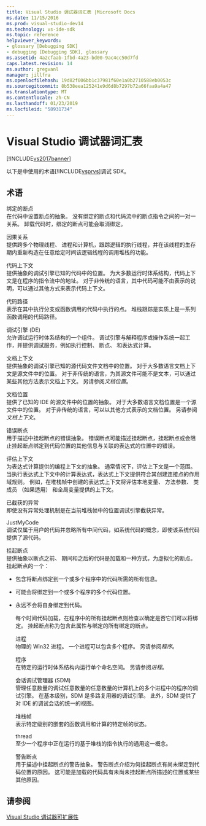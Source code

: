 ```yaml
---
title: Visual Studio 调试器词汇表 |Microsoft Docs
ms.date: 11/15/2016
ms.prod: visual-studio-dev14
ms.technology: vs-ide-sdk
ms.topic: reference
helpviewer_keywords:
- glossary [Debugging SDK]
- debugging [Debugging SDK], glossary
ms.assetid: 4a2cfaab-1fbd-4a23-bd00-9ac4cc50d7fd
caps.latest.revision: 14
ms.author: gregvanl
manager: jillfra
ms.openlocfilehash: 19d82f006bb1c37981f60e1a0b2710588eb0053c
ms.sourcegitcommit: 8b538eea125241e9d6d8b7297b72a66faa9a4a47
ms.translationtype: MT
ms.contentlocale: zh-CN
ms.lasthandoff: 01/23/2019
ms.locfileid: "58931734"
---
```

# <a name="visual-studio-debugger-glossary"></a>Visual Studio 调试器词汇表
[!INCLUDE[vs2017banner](../../../includes/vs2017banner.md)]

以下是中使用的术语[!INCLUDE[vsprvs](../../../includes/vsprvs-md.md)]调试 SDK。  
  
## <a name="terms"></a>术语  
 绑定的断点  
 在代码中设置断点的抽象。 没有绑定的断点和代码流中的断点指令之间的一对一关系。 卸载代码时，绑定的断点可能会取消绑定。  
  
 因果关系  
 提供跨多个物理线程、 进程和计算机，跟踪逻辑的执行线程，并在该线程的生存期内重新构造在任意给定时间该逻辑线程的调用堆栈的功能。  
  
 代码上下文  
 提供抽象的调试引擎已知的代码中的位置。 为大多数运行时体系结构，代码上下文是在程序的指令流中的地址。 对于非传统的语言，其中代码可能不由表示的说明，可以通过其他方式来表示代码上下文。  
  
 代码路径  
 表示在其中执行分支或函数调用的代码中执行的点。 堆栈跟踪是实质上是一系列函数调用的代码路径。  
  
 调试引擎 (DE)  
 允许调试运行时体系结构的一个组件。 调试引擎与解释程序或操作系统一起工作，并提供调试服务，例如执行控制、 断点、 和表达式计算。  
  
 文档上下文  
 提供抽象的调试引擎已知的源代码文件文档中的位置。 对于大多数语言文档上下文是源文件中的位置。 对于非传统的语言，为其源文件可能不是文本，可以通过某些其他方法表示文档上下文。 另请参阅*文档位置*。  
  
 文档位置  
 提供了已知的 IDE 的源文件中的位置的抽象。 对于大多数语言文档位置是一个源文件中的位置。 对于非传统的语言，可以以其他方式表示的文档位置。 另请参阅*文档上下文*。  
  
 错误断点  
 用于描述中挂起断点的错误抽象。 错误断点可能描述挂起断点，挂起断点或会阻止挂起断点绑定到代码位置的其他信息与关联的表达式的位置中的错误。  
  
 评估上下文  
 为表达式计算提供的编程上下文的抽象。 通常情况下，评估上下文是一个范围。 当执行表达式上下文中的计算表达式，表达式上下文提供符合其创建连接点的作用域规则。 例如，在堆栈帧中创建的表达式上下文将评估本地变量、 方法参数、 类成员 （如果适用） 和全局变量提供的上下文。  
  
 已截获的异常  
 即使没有异常处理机制是在当前堆栈帧中的位置调试引擎截获异常。  
  
 JustMyCode  
 调试仅属于用户的代码并忽略所有中间代码，如系统代码的概念，即使该系统代码提供了源代码。  
  
 挂起断点  
 提供抽象以断点之前、 期间和之后的代码是加载和一种方式，为虚拟化的断点。 挂起断点的一个：  
  
- 包含将断点绑定到一个或多个程序中的代码所需的所有信息。  
  
- 可能会将绑定到一个或多个程序的多个代码位置。  
  
- 永远不会将自身绑定到代码。  
  
  每个时间代码加载，在程序中的所有挂起断点则检查以确定是否它们可以将绑定。 挂起断点称为包含此属性与绑定的所有绑定的断点。  
  
  进程  
  物理的 Win32 进程。 一个进程可以包含多个程序。 另请参阅*程序*。  
  
  程序  
  在特定的运行时体系结构内运行单个命名空间。 另请参阅*进程*。  
  
  会话调试管理器 (SDM)  
  管理任意数量的调试任意数量的任意数量的计算机上的多个进程中的程序的调试引擎。 在基本级别，SDM 是多路复用器的调试引擎。 此外，SDM 提供了对 IDE 的调试会话的统一的视图。  
  
  堆栈帧  
  表示特定级别的嵌套的函数调用和计算的特定帧的状态。  
  
  thread  
  至少一个程序中正在运行的基于堆栈的指令执行的通用这一概念。  
  
  警告断点  
  用于描述中挂起断点的警告抽象。 警告断点介绍为何挂起断点有尚未绑定到代码位置的原因。 这可能是加载的代码具有未尚未挂起断点所描述的位置或某些其他原因。  
  
## <a name="see-also"></a>请参阅  
 [Visual Studio 调试器可扩展性](../../../extensibility/debugger/visual-studio-debugger-extensibility.md)
